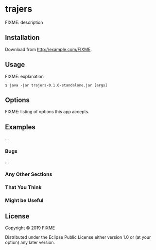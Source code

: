 # trajers

FIXME: description

## Installation

Download from http://example.com/FIXME.

## Usage

FIXME: explanation

    $ java -jar trajers-0.1.0-standalone.jar [args]

## Options

FIXME: listing of options this app accepts.

## Examples

...

### Bugs

...

### Any Other Sections
### That You Think
### Might be Useful

## License

Copyright © 2019 FIXME

Distributed under the Eclipse Public License either version 1.0 or (at
your option) any later version.
